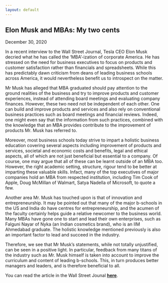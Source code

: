 ```yaml
---
layout: default
---
```

## Elon Musk and MBAs: My two cents
December 30, 2020

In a recent interview to the Wall Street Journal, Tesla CEO Elon Musk decried what he has called the ‘MBA’-ization of corporate America. He has stressed on the need for business executives to focus on products and customer satisfaction rather than financials and spreadsheets. While this has predictably dawn criticism from deans of leading business schools across America, it would nevertheless benefit us to introspect on the matter.

Mr Musk has alleged that MBA graduated should pay attention to the ground realities of the business and try to improve products and customer experiences, instead of attending board meetings and evaluating company finances. However, these two need not be independent of each other. One can build and improve products and services and also rely on conventional business practices such as board meetings and financial reviews. Indeed, one might even say that the information from such practices, combined with the knowledge that an MBA provides contribute to the improvement of products Mr. Musk has referred to. 

Moreover, most business schools today strive to impart a holistic business education covering several aspects including improvement of products and services, societal and economic costs and benefits, legal and ethical aspects, all of which are not just beneficial but essential to a company. Of course, one may argue that all of these can be learnt outside of an MBA too. However, the right academic setting, structure, rigour tend to be better at imparting these valuable skills. Infact, many of the top executives of major companies hold an MBA from respected institution, including Tim Cook of Apple, Doug McMillan of Walmart, Satya Nadella of Microsoft, to quote a few.

Another area Mr. Musk has touched upon is that of innovation and entrepreneurship. It may be pointed out that many of the major b-schools in the US and India do have centres for entrepreneurship, and the acumen of the faculty certainly helps guide a relative newcomer to the business world. Many MBAs have gone one to start and lead their own enterprises, such as Falguni Nayar of Nyka (an Indian cosmetics brand), who is an IIM Ahmedabad graduate. The holistic knowledge mentioned previously is also an important factor to lead and succeed in the industry.

Therefore, we see that Mr Musk’s statements, while not totally unjustified, can be seen in a positive light. In particular, feedback from many titans of the industry such as Mr. Musk himself is taken into account to improve the curriculum and content of leading b-schools. This, in turn produces better managers and leaders, and is therefore beneficial to all.

You can read the article in the Wall Street Jounal **[here](https://www.wsj.com/articles/elon-musk-decries-m-b-a-ization-of-america-11607548589)**.
